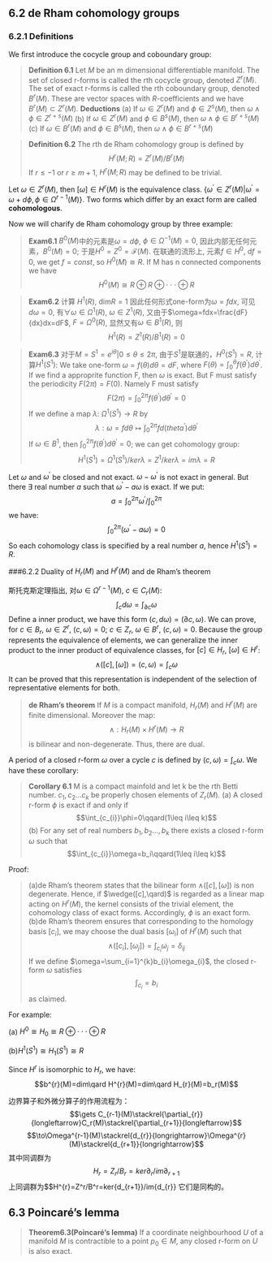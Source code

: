 ## 6.2 de Rham cohomology groups

### 6.2.1 Definitions

We first introduce the cocycle group and coboundary group:
>**Definition 6.1** Let $M$ be an m dimensional  differentiable manifold. The set of
closed r-forms is called the rth cocycle group, denoted $Z^{r}(M)$. The set of exact
r-forms is called the rth coboundary group, denoted $B^{r}(M)$. These are vector
spaces with $R$-coefficients and we have $B^{r}(M)\subset Z^{r}(M)$. 
>**Deductions** 
>(a) If $\omega\in Z^{r}(M)$ and $\phi\in Z^{s}(M)$, then $\omega\wedge\phi\in Z^{r+s}(M)$
>(b) If $\omega\in Z^{r}(M)$ and $\phi\in B^{s}(M)$, then $\omega\wedge\phi\in B^{r+s}(M)$
>(c) If $\omega\in B^{r}(M)$ and $\phi\in B^{s}(M)$, then $\omega\wedge\phi\in B^{r+s}(M)$

>**Definition 6.2** The rth de Rham cohomology group is defined by $$H^{r}(M;R)=Z^{r}(M)/B^{r}(M)$$
>If $r\leq -1$ or $r\geq m+1$, $H^{r}(M;R)$ may be defined to be trivial.

Let $\omega\in Z^{r}(M)$, then $[\omega]\in H^{r}(M)$ is the equivalence class. {$\omega^{'}\in Z^{r}(M)|\omega^{'}=\omega+d\phi, \phi\in \Omega^{r-1}(M)$}.  Two forms which differ by an exact
form are called **cohomologous**.

Now we will charify de Rham cohomology group by three example:

>**Exam6.1** $B^{0}(M)$中的元素是$\omega=d\phi$, $\phi\in\Omega^{-1}(M)=0$, 因此内部无任何元素，$B^{0}(M)=0$; 于是$H^{0}=Z^{0}=\mathcal{F}(M)$. 在联通的流形上, 元素$f\in H^{0}$, d$f=0$, we get $f=const$, so $H^{0}(M)\cong R$. If M has n connected components we have $$H^{0}(M)\cong R\oplus R\oplus\cdot\cdot\cdot\oplus R$$

>**Exam6.2** 计算 $H^{1}(R)$, dim$R=1$ 因此任何形式one-form为$\omega=fdx$, 可见$d\omega=0$, 有$\forall\omega\in\Omega^{1}(R)$, $\omega\in Z^{1}(R)$, 又由于$\omega=fdx=\frac{dF}{dx}dx=dF$, $F=\Omega^{0}(R)$, 显然又有$\omega\in B^{1}(R)$, 则$$H^{1}(R)=Z^{1}(R)/B^{1}(R)={0}$$

>**Exam6.3** 对于$M=S^{1}={e^{i\theta}|0\leq\theta\leq 2\pi}$, 由于$S^{1}$是联通的，$H^{0}(S^{1})=R$, 计算$H^{1}(S^{1})$: We take one-form $\omega=f(\theta)d\theta=dF$, where $F(\theta)=\int_{0}^{\theta}f(\theta^{'})d\theta^{'}$. If we find a approprite function F, then $\omega$ is exact. 
>But F must satisfy the periodicity $F(2\pi)=F(0)$. Namely F must satisfy $$F(2\pi)=\int_{0}^{2\pi}f(\theta^{'})d\theta^{'}=0$$
>If we define a map $\lambda$: $\Omega^{1}(S^{1})\to R$ by $$\lambda: \omega=fd\theta\mapsto\int_{0}^{2\pi}fd(theta^{'})d\theta^{'}$$
>If $\omega\in B^{1}$, then $\int_{0}^{2\pi}f(\theta^{'})d\theta^{'}=0$; we can get cohomology group:$$H^{1}(S^{1})=\Omega^{1}(S^{1})/ker \lambda=Z^{1}/ker \lambda=im\lambda=R$$

Let $\omega$ and $\omega^{'}$ be closed and not exact. $\omega-\omega^{'}$ is not exact in general. But there $\exists$ real number $a$ such that $\omega^{'}-a\omega$ is exact. If we put: $$a=\int_{0}^{2\pi}\omega^{'}/\int_{0}^{2\pi}$$
we have: $$\int_{0}^{2\pi}(\omega^{'}-a\omega)=0$$
So each cohomology class is specified by a real number $a$, hence $H^{1}(S^{1})=R$.

###6.2.2 Duality of $H_r(M)$ and $H^{r}(M)$ and de Rham’s theorem

斯托克斯定理指出, 对$\omega\in\Omega^{r-1}(M)$, $c\in C_r(M)$: $$\int_{c} d\omega=\int_{\partial c}\omega$$
Define a inner product, we have this form $(c,d\omega)=(\partial c,\omega)$. We can prove, for $c\in B_r$, $\omega\in Z^{r}$, $(c,\omega)=0$; $c\in Z_r$, $\omega\in B^{r}$, $(c,\omega)=0$. Because the group represents the equivalence of elements, we can generalize the inner product to the inner product of equivalence classes, for $[c]\in H_r$, $[\omega]\in H^{r}$: $$\wedge([c],[\omega])=(c,\omega)=\int_c\omega$$
It can be proved that this representation is independent of the selection of representative elements for both.

>**de Rham’s theorem** If $M$ is a compact manifold, $H_r(M)$ and $H^{r}(M)$ are finite dimensional. Moreover the map: $$\wedge: H_r(M)\times H^{r}(M)\to R$$ is bilinear and non-degenerate. Thus, there are dual.

A period of a closed r-form $\omega$ over a cycle $c$ is defined by $(c,\omega)=\int_c\omega$.
We have these corollary:

>**Corollary 6.1** M is a compact mainfold and let k be the rth Betti number. $c_1,c_2...c_k$ be properly chosen elements of $Z_r(M)$.
>(a) A closed r-form $\phi$ is exact if and only if $$\int_{c_{i}}\phi=0\qqard(1\leq i\leq k)$$
>(b) For any set of real numbers $b_1,b_2...,b_k$ there exists a closed r-form $\omega$ such that $$\int_{c_{i}}\omega=b_i\qqard(1\leq i\leq k)$$

Proof:
>(a)de Rham’s theorem states that the bilinear form $\wedge([c],[\omega])$ is non degenerate. Hence, if $\wedge([c],\qard)$ is regarded as a linear map acting on $H^{r}(M)$, the kernel consists of the trivial element, the cohomology class of exact forms. Accordingly, $\phi$ is an exact form.
>(b)de Rham’s theorem ensures that corresponding to the homology basis ${[c_i]}$, we may choose the dual basis ${[\omega_i]}$ of $H^{r}(M)$ such that $$\wedge([c_i],[\omega_j])=\int_{c_{i}}\omega_j=\delta_{ij}$$
If we define $\omega=\sum_{i=1}^{k}b_{i}\omega_{i}$, the closed r-form $\omega$ satisfies $$\int_{c_{i}}=b_i$$ as claimed.

For example:

(a) $H^{0}\cong H_{0}\cong R\oplus\cdot\cdot\cdot\oplus R$

(b)$H^{1}(S^{1})\cong H_{1}(S^{1})\cong R$

Since $H^{r}$ is isomorphic to $H_r$, we have:$$b^{r}(M)=dim\qard H^{r}(M)=dim\qard H_{r}(M)=b_r(M)$$

边界算子和外微分算子的作用流程为：$$\gets C_{r-1}(M)\stackrel{\partial_{r}}{longleftarrow}C_r(M)\stackrel{\partial_{r+1}}{longleftarrow}$$
$$\to\Omega^{r-1}(M)\stackrel{d_{r}}{longrightarrow}\Omega^{r}(M)\stackrel{d_{r+1}}{longrightarrow}$$
其中同调群为$$H_r=Z_r/B_r=ker \partial_r/im \partial_{r+1}$$
上同调群为$$H^{r}=Z^r/B^r=ker{d_{r+1}}/im{d_{r}}
它们是同构的。

## 6.3 Poincaré’s lemma

>**Theorem6.3(Poincaré’s lemma)** If a coordinate neighbourhood $U$ of a
manifold $M$ is contractible to a point $p_0\in M$, any closed r-form on $U$ is also
exact.


















